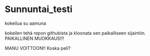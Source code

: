 
# Sunnuntai_testi
kokeilua su aamuna

kokeilen tehä repon githubista ja kloonata sen paikalliseen sijaintiin. PAIKALLINEN MUOKKAUS!!!

MANU VOITTOON!!
Koska peli?
